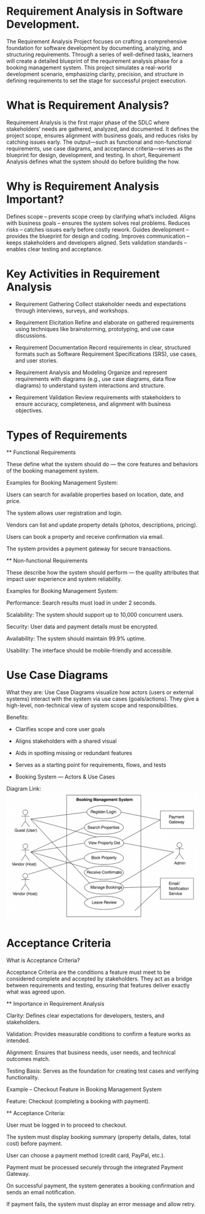 # Requirement Analysis in Software Development.
The Requirement Analysis Project focuses on crafting a comprehensive foundation for software development by documenting, analyzing, and structuring requirements. Through a series of well-defined tasks, learners will create a detailed blueprint of the requirement analysis phase for a booking management system. This project simulates a real-world development scenario, emphasizing clarity, precision, and structure in defining requirements to set the stage for successful project execution.

# What is Requirement Analysis?
Requirement Analysis is the first major phase of the SDLC where stakeholders’ needs are gathered, analyzed, and documented. It defines the project scope, ensures alignment with business goals, and reduces risks by catching issues early. The output—such as functional and non-functional requirements, use case diagrams, and acceptance criteria—serves as the blueprint for design, development, and testing. In short, Requirement Analysis defines what the system should do before building the how.

# Why is Requirement Analysis Important?
Defines scope – prevents scope creep by clarifying what’s included.
Aligns with business goals – ensures the system solves real problems.
Reduces risks – catches issues early before costly rework.
Guides development – provides the blueprint for design and coding.
Improves communication – keeps stakeholders and developers aligned.
Sets validation standards – enables clear testing and acceptance.

# Key Activities in Requirement Analysis
- Requirement Gathering
Collect stakeholder needs and expectations through interviews, surveys, and workshops.

- Requirement Elicitation
Refine and elaborate on gathered requirements using techniques like brainstorming, prototyping, and use case discussions.

- Requirement Documentation
Record requirements in clear, structured formats such as Software Requirement Specifications (SRS), use cases, and user stories.

- Requirement Analysis and Modeling
Organize and represent requirements with diagrams (e.g., use case diagrams, data flow diagrams) to understand system interactions and structure.

- Requirement Validation
Review requirements with stakeholders to ensure accuracy, completeness, and alignment with business objectives.

# Types of Requirements
** Functional Requirements

These define what the system should do — the core features and behaviors of the booking management system.

Examples for Booking Management System:

Users can search for available properties based on location, date, and price.

The system allows user registration and login.

Vendors can list and update property details (photos, descriptions, pricing).

Users can book a property and receive confirmation via email.

The system provides a payment gateway for secure transactions.

** Non-functional Requirements

These describe how the system should perform — the quality attributes that impact user experience and system reliability.

Examples for Booking Management System:

Performance: Search results must load in under 2 seconds.

Scalability: The system should support up to 10,000 concurrent users.

Security: User data and payment details must be encrypted.

Availability: The system should maintain 99.9% uptime.

Usability: The interface should be mobile-friendly and accessible.

# Use Case Diagrams

What they are:
Use Case Diagrams visualize how actors (users or external systems) interact with the system via use cases (goals/actions). They give a high-level, non-technical view of system scope and responsibilities.

Benefits:

- Clarifies scope and core user goals

- Aligns stakeholders with a shared visual

- Aids in spotting missing or redundant features

- Serves as a starting point for requirements, flows, and tests

- Booking System — Actors & Use Cases

Diagram Link: ![Booking System Use Case Diagram](alx-booking-uc.png)

# Acceptance Criteria
What is Acceptance Criteria?

Acceptance Criteria are the conditions a feature must meet to be considered complete and accepted by stakeholders. They act as a bridge between requirements and testing, ensuring that features deliver exactly what was agreed upon.

** Importance in Requirement Analysis

Clarity: Defines clear expectations for developers, testers, and stakeholders.

Validation: Provides measurable conditions to confirm a feature works as intended.

Alignment: Ensures that business needs, user needs, and technical outcomes match.

Testing Basis: Serves as the foundation for creating test cases and verifying functionality.

Example – Checkout Feature in Booking Management System

Feature: Checkout (completing a booking with payment).

** Acceptance Criteria:

User must be logged in to proceed to checkout.

The system must display booking summary (property details, dates, total cost) before payment.

User can choose a payment method (credit card, PayPal, etc.).

Payment must be processed securely through the integrated Payment Gateway.

On successful payment, the system generates a booking confirmation and sends an email notification.

If payment fails, the system must display an error message and allow retry.



